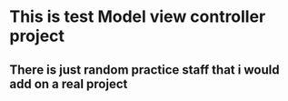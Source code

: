 # This is test Model view controller project

## There is just random practice staff that i would add on a real project

